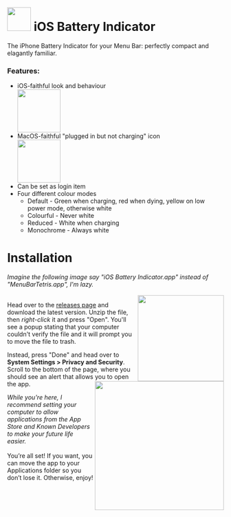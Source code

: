 <h1><img width="55" src="https://github.com/user-attachments/assets/e498a079-12c5-444d-8cfa-38ecf71da5a4"/> iOS Battery Indicator</h1>
<p>The iPhone Battery Indicator for your Menu Bar: perfectly compact and elagantly familiar.</p>

<div>
  <h3>Features:</h3>
  <ul>
    <li>iOS-faithful look and behaviour</li>
    <img width="100" src="https://github.com/user-attachments/assets/da68a3c3-42f5-48e1-9d65-fbd4a3a2aa0e"/>
    <li>MacOS-faithful "plugged in but not charging" icon</li>
    <img width="100" src="https://github.com/user-attachments/assets/c1bf66f2-9df9-4ff9-9b0b-93eb1e9fbc8d"/>
    <li>Can be set as login item</li>
    <li>Four different colour modes
      <ul>
        <li>Default - Green when charging, red when dying, yellow on low power mode, otherwise white</li>
        <li>Colourful - Never white</li>
        <li>Reduced - White when charging</li>
        <li>Monochrome - Always white</li>
      </ul>
    </li>
  </ul>
</div>
<h1>Installation</h1>
<i>Imagine the following image say "iOS Battery Indicator.app" instead of "MenuBarTetris.app", I'm lazy.</i>
<div>
<br/><img src="https://github.com/user-attachments/assets/35c99ebf-ac5a-4fb8-ab92-c392ca101880" width="200" align="right"/>
<p>Head over to the <a href="https://github.com/betafruit/iOSBatteryIndicatorForMacOS/releases">releases page</a> and download the latest version. Unzip the file, then <i>right-click</i> it and press "Open". You'll see a popup stating that your computer couldn't verify the file and it will prompt you to move the file to trash.</p>
</div>
<div>
<img src="https://github.com/user-attachments/assets/bf742d32-7bf7-44a9-8367-916929f4f988" width="300" align="right"/>
<p>Instead, press "Done" and head over to <b>System Settings > Privacy and Security</b>. Scroll to the bottom of the page, where you should see an alert that allows you to open the app.</p>
<i>While you're here, I recommend setting your computer to allow applications from the App Store and Known Developers to make your future life easier.</i>
</div>
<br/></i>You’re all set! If you want, you can move the app to your Applications folder so you don’t lose it. Otherwise, enjoy!</p>
